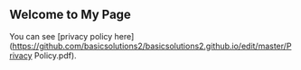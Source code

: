 ## Welcome to My Page

You can see [privacy policy here](https://github.com/basicsolutions2/basicsolutions2.github.io/edit/master/Privacy Policy.pdf).
 
 
